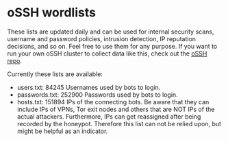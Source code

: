 # oSSH wordlists
These lists are updated daily and can be used for internal security scans, username and password policies, intrusion detection, IP reputation decisions, and so on. Feel free to use them for any purpose. If you want to run your own oSSH cluster to collect data like this, check out the [oSSH repo](https://github.com/toxyl/ossh).  

Currently these lists are available:  
- users.txt: 84245                                                                                                                                                                                                                                                                                                                                                                                                                                                                Usernames used by bots to login. 
- passwords.txt: 252900                                                                                                                                                                                                                                                                                                                                                                                                                                                                Passwords used by bots to login. 
- hosts.txt: 151894                                                                                                                                                                                                                                                                                                                                                                                                                                                                IPs of the connecting bots. Be aware that they can include IPs of VPNs, Tor exit nodes and others that are NOT IPs of the actual attackers. Furthermore, IPs can get reassigned after being recorded by the honeypot. Therefore this list can not be relied upon, but might be helpful as an indicator.
